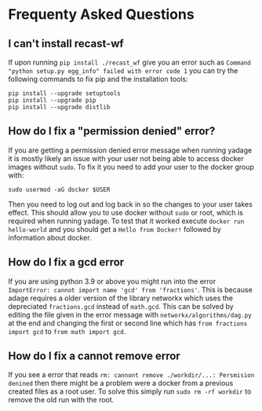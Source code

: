 # Frequenty Asked Questions

## I can't install recast-wf

If upon running `pip install ./recast_wf` give you an error such as `Command "python setup.py
egg_info" failed with error code 1` you can try the following commands to fix pip and the
installation tools:

```
pip install --upgrade setuptools
pip install --upgrade pip
pip install --upgrade distlib
```

## How do I fix a "permission denied" error?

If you are getting a permission denied error message when running yadage it is
mostly likely an issue with your user not being able to access docker images
without `sudo`.  To fix it you need to add your user to the docker group with:

```
sudo usermod -aG docker $USER
```

Then you need to log out and log back in so the changes to your user takes
effect. This should allow you to use docker without `sudo` or root, which is
required when running yadage. To test that it worked execute `docker run
hello-world` and you should get a `Hello from Docker!` followed by information
about docker.

## How do I fix a gcd error

If you are using python 3.9 or above you might run into the error `ImportError: cannot import name
'gcd' from 'fractions'`. This is because adage requires a older version of the library networkx
which uses the depreciated `fractions.gcd` instead of `math.gcd`. This can be solved by editing the
file given in the error message with `networkx/algorithms/dag.py` at the end and changing the first
or second line which has `from fractions import gcd` to `from math import gcd`.

## How do I fix a cannot remove error

If you see a error that reads `rm: cannont remove ./workdir/...: Persmision denined` then there
might be a problem were a docker from a previous created files as a root user. To solve this simply
run `sudo rm -rf workdir` to remove the old run with the root.
